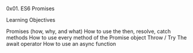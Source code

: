 0x01. ES6 Promises

Learning Objectives

Promises (how, why, and what)
How to use the then, resolve, catch methods
How to use every method of the Promise object
Throw / Try
The await operator
How to use an async function
